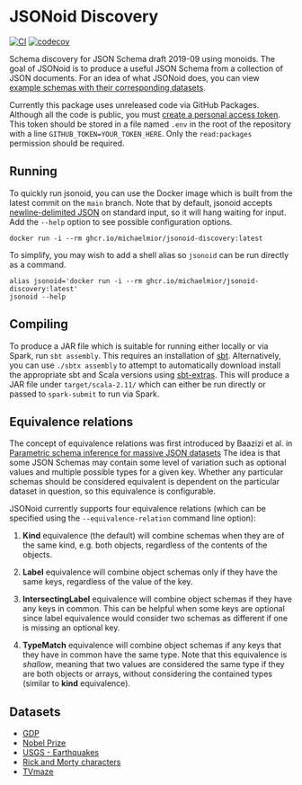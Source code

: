# JSONoid Discovery

[![CI](https://github.com/michaelmior/jsonoid-discovery/actions/workflows/ci.yml/badge.svg)](https://github.com/michaelmior/jsonoid-discovery/actions/workflows/ci.yml)
[![codecov](https://codecov.io/gh/michaelmior/jsonoid-discovery/branch/main/graph/badge.svg?token=VhcWABnQhU)](https://codecov.io/gh/michaelmior/jsonoid-discovery)

Schema discovery for JSON Schema draft 2019-09 using monoids.
The goal of JSONoid is to produce a useful JSON Schema from a collection of JSON documents.
For an idea of what JSONoid does, you can view [example schemas with their corresponding datasets](https://michaelmior.github.io/jsonoid-discovery/schemas/).

Currently this package uses unreleased code via GitHub Packages.
Although all the code is public, you must [create a personal access token](https://docs.github.com/en/github/authenticating-to-github/creating-a-personal-access-token).
This token should be stored in a file named `.env` in the root of the repository with a line `GITHUB_TOKEN=YOUR_TOKEN_HERE`.
Only the `read:packages` permission should be required.

## Running

To quickly run jsonoid, you can use the Docker image which is built from the latest commit on the `main` branch.
Note that by default, jsonoid accepts [newline-delimited JSON](http://ndjson.org/) on standard input, so it will hang waiting for input.
Add the `--help` option to see possible configuration options.

    docker run -i --rm ghcr.io/michaelmior/jsonoid-discovery:latest

To simplify, you may wish to add a shell alias so `jsonoid` can be run directly as a command.

    alias jsonoid='docker run -i --rm ghcr.io/michaelmior/jsonoid-discovery:latest'
    jsonoid --help

## Compiling

To produce a JAR file which is suitable for running either locally or via Spark, run `sbt assembly`.
This requires an installation of [sbt](https://www.scala-sbt.org/).
Alternatively, you can use `./sbtx assembly` to attempt to automatically download install the appropriate sbt and Scala versions using [sbt-extras](https://github.com/dwijnand/sbt-extras).
This will produce a JAR file under `target/scala-2.11/` which can either be run directly or passed to `spark-submit` to run via Spark.

## Equivalence relations

The concept of equivalence relations was first introduced by Baazizi et al. in [Parametric schema inference for massive JSON datasets](https://link.springer.com/article/10.1007/s00778-018-0532-7.)
The idea is that some JSON Schemas may contain some level of variation such as optional values and multiple possible types for a given key.
Whether any particular schemas should be considered equivalent is dependent on the particular dataset in question, so this equivalence is configurable.

JSONoid currently supports four equivalence relations (which can be specified using the `--equivalence-relation` command line option):

1. **Kind** equivalence (the default) will combine schemas when they are of the same kind, e.g. both objects, regardless of the contents of the objects.

2. **Label** equivalence will combine object schemas only if they have the same keys, regardless of the value of the key.

3. **IntersectingLabel** equivalence will combine object schemas if they have any keys in common. This can be helpful when some keys are optional since label equivalence would consider two schemas as different if one is missing an optional key.

4. **TypeMatch** equivalence will combine object schemas if any keys that they have in common have the same type. Note that this equivalence is *shallow*, meaning that two values are considered the same type if they are both objects or arrays, without considering the contained types (similar to **kind** equivalence).

## Datasets

* [GDP](http://api.worldbank.org/countries/USA/indicators/NY.GDP.MKTP.CD?per_page=5000&format=json)
* [Nobel Prize](http://api.nobelprize.org/v1/prize.json)
* [USGS - Earthquakes](https://earthquake.usgs.gov/earthquakes/feed/v1.0/summary/all_hour.geojson)
* [Rick and Morty characters](https://rickandmortyapi.com/api/character/)
* [TVmaze](https://api.tvmaze.com/singlesearch/shows?q=mr-robot&embed=episodes)
